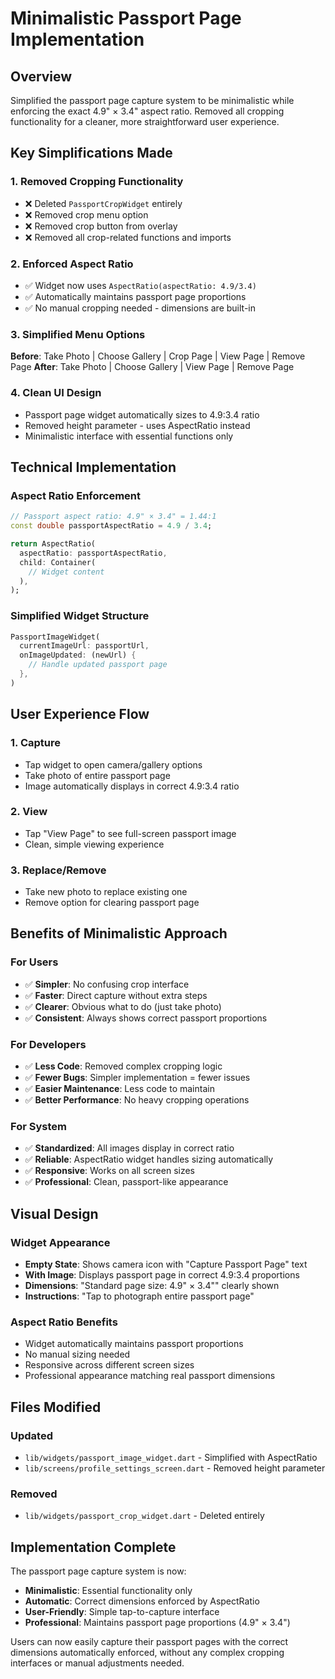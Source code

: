 # Minimalistic Passport Page Implementation

## Overview
Simplified the passport page capture system to be minimalistic while enforcing the exact 4.9" × 3.4" aspect ratio. Removed all cropping functionality for a cleaner, more straightforward user experience.

## Key Simplifications Made

### 1. **Removed Cropping Functionality**
- ❌ Deleted `PassportCropWidget` entirely
- ❌ Removed crop menu option
- ❌ Removed crop button from overlay
- ❌ Removed all crop-related functions and imports

### 2. **Enforced Aspect Ratio**
- ✅ Widget now uses `AspectRatio(aspectRatio: 4.9/3.4)` 
- ✅ Automatically maintains passport page proportions
- ✅ No manual cropping needed - dimensions are built-in

### 3. **Simplified Menu Options**
**Before**: Take Photo | Choose Gallery | Crop Page | View Page | Remove Page
**After**: Take Photo | Choose Gallery | View Page | Remove Page

### 4. **Clean UI Design**
- Passport page widget automatically sizes to 4.9:3.4 ratio
- Removed height parameter - uses AspectRatio instead
- Minimalistic interface with essential functions only

## Technical Implementation

### Aspect Ratio Enforcement
```dart
// Passport aspect ratio: 4.9" × 3.4" = 1.44:1
const double passportAspectRatio = 4.9 / 3.4;

return AspectRatio(
  aspectRatio: passportAspectRatio,
  child: Container(
    // Widget content
  ),
);
```

### Simplified Widget Structure
```dart
PassportImageWidget(
  currentImageUrl: passportUrl,
  onImageUpdated: (newUrl) {
    // Handle updated passport page
  },
)
```

## User Experience Flow

### 1. **Capture**
- Tap widget to open camera/gallery options
- Take photo of entire passport page
- Image automatically displays in correct 4.9:3.4 ratio

### 2. **View**
- Tap "View Page" to see full-screen passport image
- Clean, simple viewing experience

### 3. **Replace/Remove**
- Take new photo to replace existing one
- Remove option for clearing passport page

## Benefits of Minimalistic Approach

### **For Users**
- ✅ **Simpler**: No confusing crop interface
- ✅ **Faster**: Direct capture without extra steps
- ✅ **Clearer**: Obvious what to do (just take photo)
- ✅ **Consistent**: Always shows correct passport proportions

### **For Developers**
- ✅ **Less Code**: Removed complex cropping logic
- ✅ **Fewer Bugs**: Simpler implementation = fewer issues
- ✅ **Easier Maintenance**: Less code to maintain
- ✅ **Better Performance**: No heavy cropping operations

### **For System**
- ✅ **Standardized**: All images display in correct ratio
- ✅ **Reliable**: AspectRatio widget handles sizing automatically
- ✅ **Responsive**: Works on all screen sizes
- ✅ **Professional**: Clean, passport-like appearance

## Visual Design

### Widget Appearance
- **Empty State**: Shows camera icon with "Capture Passport Page" text
- **With Image**: Displays passport page in correct 4.9:3.4 proportions
- **Dimensions**: "Standard page size: 4.9" × 3.4"" clearly shown
- **Instructions**: "Tap to photograph entire passport page"

### Aspect Ratio Benefits
- Widget automatically maintains passport proportions
- No manual sizing needed
- Responsive across different screen sizes
- Professional appearance matching real passport dimensions

## Files Modified

### Updated
- `lib/widgets/passport_image_widget.dart` - Simplified with AspectRatio
- `lib/screens/profile_settings_screen.dart` - Removed height parameter

### Removed
- `lib/widgets/passport_crop_widget.dart` - Deleted entirely

## Implementation Complete

The passport page capture system is now:
- **Minimalistic**: Essential functionality only
- **Automatic**: Correct dimensions enforced by AspectRatio
- **User-Friendly**: Simple tap-to-capture interface
- **Professional**: Maintains passport page proportions (4.9" × 3.4")

Users can now easily capture their passport pages with the correct dimensions automatically enforced, without any complex cropping interfaces or manual adjustments needed.